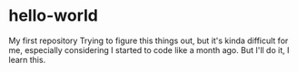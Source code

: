# hello-world
My first repository
Trying to figure this things out, but it's kinda difficult for me, especially considering I started to code like a month ago. But I'll do it, I learn this. 
